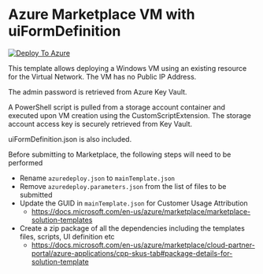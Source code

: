 # Azure Marketplace VM with uiFormDefinition

[![Deploy To Azure](https://github.com/gamullen/Moore/blob/master/Moore/assets/deploytoazure.svg?sanitize=true)](https://portal.azure.com/#create/Microsoft.Template/uri/https%3A%2F%2Fraw.githubusercontent.com%2Fgamullen%2FCustom-VM-Creation%2Fmaster%2Fazuredeploy.json%3F/uiFormDefinitionUri/https%3A%2F%2Fraw.githubusercontent.com%2Fgamullen%2FCustom-VM-Creation%2Fmaster%2FuiFormDefinition.json%3F)

This template allows deploying a Windows VM using an existing resource for the Virtual Network.
The VM has no Public IP Address.

The admin password is retrieved from Azure Key Vault.

A PowerShell script is pulled from a storage account container and executed 
upon VM creation using the CustomScriptExtension.
The storage account access key is securely retrieved from Key Vault.

uiFormDefinition.json is also included.

Before submitting to Marketplace, the following steps will need to be performed

- Rename ```azuredeploy.json``` to ```mainTemplate.json```
- Remove ```azuredeploy.parameters.json``` from the list of files to be submitted
- Update the GUID in ```mainTemplate.json``` for Customer Usage Attribution
  - https://docs.microsoft.com/en-us/azure/marketplace/marketplace-solution-templates
- Create a zip package of all the dependencies including the templates files, scripts, UI definition etc
  - https://docs.microsoft.com/en-us/azure/marketplace/cloud-partner-portal/azure-applications/cpp-skus-tab#package-details-for-solution-template
